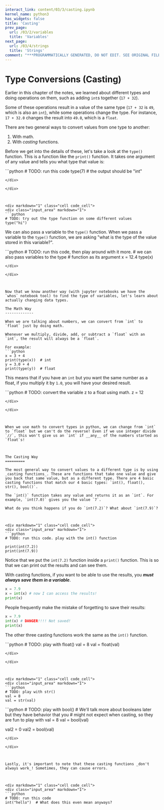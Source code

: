 ```yaml
---
interact_link: content/03/3/casting.ipynb
kernel_name: python3
has_widgets: false
title: 'Casting'
prev_page:
  url: /03/2/variables
  title: 'Variables'
next_page:
  url: /03/4/strings
  title: 'Strings'
comment: "***PROGRAMMATICALLY GENERATED, DO NOT EDIT. SEE ORIGINAL FILES IN /content***"
---
```



Type Conversions (Casting)
================



Earlier in this chapter of the notes, we learned about different types and doing operations on them, such as adding `int`s together (`17 + 32`).

Some of these operations result in a value of the same type (`17 + 32` is `49`, which is also an `int`), while some operations change the type. For instance, `17 + 32.0` changes the result into `49.0`, which is a `float`.

There are two general ways to convert values from one type to another:
1. With math.
2. With _casting_ functions.

Before we get into the details of these, let's take a look at the `type()` function. This is a function like the `print()` function. It takes one argument of any value and tells you what type that value is:



<div markdown="1" class="cell code_cell">
<div class="input_area" markdown="1">
```python
# TODO: run this code
type(7)  # the output should be "int"

```
</div>

</div>



<div markdown="1" class="cell code_cell">
<div class="input_area" markdown="1">
```python
# TODO: try out the type function on some different values
type("hi")

```
</div>

</div>



We can also pass a variable to the `type()` function. When we pass a variable to the `type()` function, we are asking "what is the type of the value stored in this variable?".



<div markdown="1" class="cell code_cell">
<div class="input_area" markdown="1">
```python
# TODO: run this code, then play around with it more.
# we can also pass variables to the type 
# function as its argument
x = 12.4
type(x)

```
</div>

</div>



Now that we know another way (with jupyter notebooks we have the `whos` notebook tool) to find the type of variables, let's learn about actually changing data types.

The Math Way
-------------

When we are talking about numbers, we can convert from `int` to `float` just by doing math.

Whenever we multiply, divide, add, or subtract a `float` with an `int`, the result will always be a `float`.

For example:
```python
x = 3 + 4 
print(type(x))  # int
y = 3.0 + 4
print(type(y))  # float
```

This means that if you have an `int` but you want the same number as a float, if you multiply it by `1.0`, you will have your desired result.




<div markdown="1" class="cell code_cell">
<div class="input_area" markdown="1">
```python
# TODO: convert the variable z to a float using math.
z = 12

```
</div>

</div>



When we use math to convert types in python, we can change from `int` to `float` but we can't do the reverse! Even if we use integer divide `//`, this won't give us an `int` if __any__ of the numbers started as `float`s!



The Casting Way
=========

The most general way to convert values to a different type is by using _casting functions_. These are functions that take one value and give you back that same value, but as a different type. There are 4 basic casting functions that match our 4 basic types: `int(), float(), str(), bool()`.

The `int()` function takes any value and returns it as an `int`. For example, `int(7.0)` gives you the value `7`.

What do you think happens if you do `int(7.2)`? What about `int(7.9)`?



<div markdown="1" class="cell code_cell">
<div class="input_area" markdown="1">
```python
# TODO: run this code. play with the int() function

print(int(7.2))
print(int(7.9))

```
</div>

</div>



Notice that we put the `int(7.2)` function inside a `print()` function. This is so that we can print out the results and can see them.

With casting functions, if you want to be able to use the results, you *__must always save them in a variable__*.

```python
x = 7.9
x = int(x) # now I can access the results!
print(x)
```

People frequently make the mistake of forgetting to save their results:

```python
x = 7.9
int(x) # DANGER!!!! Not saved!
print(x)
```



The other three casting functions work the same as the `int()` function.



<div markdown="1" class="cell code_cell">
<div class="input_area" markdown="1">
```python
# TODO: play with float()
val = 8
val = float(val)

```
</div>

</div>



<div markdown="1" class="cell code_cell">
<div class="input_area" markdown="1">
```python
# TODO: play with str()
val = 8
val = str(val)

```
</div>

</div>



<div markdown="1" class="cell code_cell">
<div class="input_area" markdown="1">
```python
# TODO: play with bool()
# We'll talk more about booleans later but they have behavior that you
# might not expect when casting, so they are fun to play with
val = 8
val = bool(val)

val2 = 0
val2 = bool(val)

```
</div>

</div>



Lastly, it's important to note that these casting functions _don't always work_! Sometimes, they can cause errors.



<div markdown="1" class="cell code_cell">
<div class="input_area" markdown="1">
```python
# TODO: run this code
int("hello")  # What does this even mean anyways?

```
</div>

</div>

